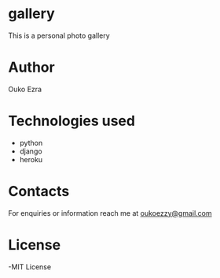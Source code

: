 # gallery
This is a personal photo gallery

# Author
Ouko Ezra

# Technologies used
- python
- django
- heroku

# Contacts
For enquiries or information reach me at oukoezzy@gmail.com

# License
-MIT License
